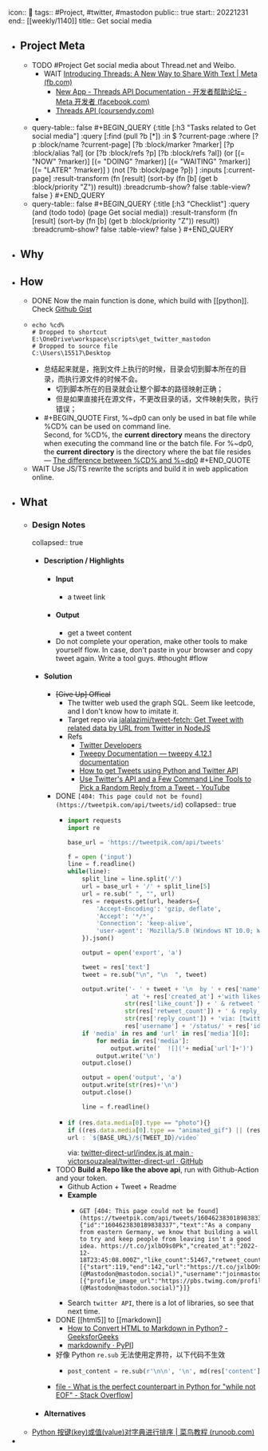 icon:: 📂
tags:: #Project, #twitter, #mastodon
public:: true
start:: 20221231
end:: [[weekly/1140]]
title:: Get social media

- ## Project Meta
  - TODO #Project Get social media about Thread.net and Weibo.
    - WAIT [Introducing Threads: A New Way to Share With Text | Meta (fb.com)](https://about.fb.com/news/2023/07/introducing-threads-new-app-text-sharing/)
      - [New App - Threads API Documentation - 开发者帮助论坛 - Meta 开发者 (facebook.com)](https://developers.facebook.com/community/threads/1277329089818470/)
      - [Threads API (coursendy.com)](https://coursendy.com/threads-api)
    -
  - query-table:: false
    #+BEGIN_QUERY
    {:title [:h3 "Tasks related to Get social media"]
     :query [:find (pull ?b [*])
       :in $ ?current-page
       :where
       [?p :block/name ?current-page]
       [?b :block/marker ?marker]
    [?p :block/alias ?al]
    (or [?b :block/refs ?p] [?b :block/refs ?al])
    (or
       [(= "NOW" ?marker)]
       [(= "DOING" ?marker)]
       [(= "WAITING" ?marker)]
       [(= "LATER" ?marker)]
    )
    (not [?b :block/page ?p])
    ]
     :inputs [:current-page]
    :result-transform (fn [result]
                        (sort-by (fn [b]
                                   (get b :block/priority "Z")) result))
    :breadcrumb-show? false
    :table-view? false
    }
    #+END_QUERY
  - query-table:: false
    #+BEGIN_QUERY
    {:title [:h3 "Checklist"]
     :query (and (todo todo) (page Get social media))
    :result-transform (fn [result]
                        (sort-by (fn [b]
                                   (get b :block/priority "Z")) result))
    :breadcrumb-show? false
    :table-view? false
    }
    #+END_QUERY
- ## Why
- ## How
  - DONE Now the main function is done, which build with [[python]]. Check [Github Gist](https://gist.github.com/bGZo/f3c4876e230308fc3d2b2bc8db9dd55e)
  - ```shell
    echo %cd%
    # Dropped to shortcut
    E:\OneDrive\workspace\scripts\get_twitter_mastodon
    # Dropped to source file
    C:\Users\15517\Desktop
    ```
    - 总结起来就是，拖到文件上执行的时候，目录会切到脚本所在的目录，而执行源文件的时候不会。
      - 切到脚本所在的目录就会让整个脚本的路径映射正确；
      - 但是如果直接托在源文件，不更改目录的话，文件映射失败，执行错误；
    - #+BEGIN_QUOTE
      First, %~dp0 can only be used in bat file while %CD% can be used on command line.  
      Second, for %CD%, the **current directory** means the directory when executing the command line or the batch file. For %~dp0, the __current directory__ is the directory where the bat file resides 
      — [The difference between %CD% and %~dp0](https://myprogrammingnotes.com/cd-dp0.html)
      #+END_QUOTE
  - WAIT Use JS/TS rewrite the scripts and build it in web application online.
- ## What
  - ### Design Notes
    collapsed:: true
    - #### Description / Highlights
      - #### Input
        - a tweet link
      - #### Output
        - get a tweet content
      - Do not complete your operation, make other tools to make yourself flow. In case, don't paste in your browser and copy tweet again. Write a tool guys.
        #thought #flow
    - #### Solution
      - ~~[Give Up] Offical~~
        - The twitter web used the graph SQL. Seem like leetcode, and I don't know how to imitate it.
        - Target repo via [jalalazimi/tweet-fetch: Get Tweet with related data by URL from Twitter in NodeJS](https://github.com/jalalazimi/tweet-fetch)
        - Refs
          - [Twitter Developers](https://developer.twitter.com/en/portal/dashboard)
          - [Tweepy Documentation — tweepy 4.12.1 documentation](https://docs.tweepy.org/en/stable/index.html)
          - [How to get Tweets using Python and Twitter API](https://blog.quantinsti.com/python-twitter-api/)
          - [Use Twitter's API and a Few Command Line Tools to Pick a Random Reply from a Tweet - YouTube](https://www.youtube.com/watch?v=OaPqV0L9kZk)
      - DONE `[404: This page could not be found](https://tweetpik.com/api/tweets/id`)
        collapsed:: true
        - ```python
          import requests
          import re
          
          base_url = 'https://tweetpik.com/api/tweets'
          
          f = open ('input')
          line = f.readline()
          while(line):
              split_line = line.split('/')
              url = base_url + '/' + split_line[5]
              url = re.sub(" ", "", url)
              res = requests.get(url, headers={
                  'Accept-Encoding': 'gzip, deflate',
                  'Accept': '*/*',
                  'Connection': 'keep-alive',
                  'user-agent': 'Mozilla/5.0 (Windows NT 10.0; Win64; x64) AppleWebKit/537.36 (KHTML, like Gecko) Chrome/94.0.4606.71 Safari/537.36 Edg/94.0.992.38',
              }).json()
          
              output = open('export', 'a')
          
              tweet = res['text']
              tweet = re.sub("\n", "\n  ", tweet)
          
              output.write('- ' + tweet + '\n  by ' + res['name'] + \
                          ' at '+ res['created_at'] +'with likes ' + \
                          str(res['like_count']) + ' & retweet ' + \
                          str(res['retweet_count']) + ' & reply_count '+ \
                          str(res['reply_count']) + 'via: [twitter](https://twitter.com/' + \
                          res['username'] + '/status/' + res['id'] + ');\n')
              if 'media' in res and 'url' in res['media'][0]:
                  for media in res['media']:
                      output.write('  ![]('+ media['url']+')')
                  output.write('\n')
              output.close()
          
              output = open('output', 'a')
              output.write(str(res)+'\n')
              output.close()
          
              line = f.readline()
          ```
        - ```js
          if (res.data.media[0].type == "photo"){}
          if ((res.data.media[0].type == "animated_gif") || (res.data.media[0].type == "video")){}
          url : `${BASE_URL}/${TWEET_ID}/video`
          ```
          via: [twitter-direct-url/index.js at main · victorsouzaleal/twitter-direct-url · GitHub](https://github.com/victorsouzaleal/twitter-direct-url/blob/main/src/index.js)
      - TODO **Build a Repo like the above api**, run with Github-Action and your token.
        - Github Action + Tweet + Readme
        - **Example**
          - ```
            GET [404: This page could not be found](https://tweetpik.com/api/tweets/1604623830189838337)
            {"id":"1604623830189838337","text":"As a company from eastern Germany, we know that building a wall to try and keep people from leaving isn't a good idea. https://t.co/jxlbO9s0Pk","created_at":"2022-12-18T23:45:08.000Z","like_count":51467,"retweet_count":13773,"reply_count":551,"urls":[{"start":119,"end":142,"url":"https://t.co/jxlbO9s0Pk","expanded_url":"https://twitter.com/TwitterSupport/status/1604531261791522817","display_url":"twitter.com/TwitterSupport…"}],"name":"Mastodon (@Mastodon@mastodon.social)","username":"joinmastodon","profile_image_url":"https://pbs.twimg.com/profile_images/1542256027348918278/7FXNAQK4_normal.jpg","verified":false,"users":[{"profile_image_url":"https://pbs.twimg.com/profile_images/1542256027348918278/7FXNAQK4_normal.jpg","username":"joinmastodon","id":"875882643614814208","verified":false,"name":"Mastodon (@Mastodon@mastodon.social)"}]}
            ```
        - Search `twitter API`, there is a lot of libraries, so see that next time.
      - DONE [[html5]] to [[markdown]]
        - [How to Convert HTML to Markdown in Python? - GeeksforGeeks](https://www.geeksforgeeks.org/how-to-convert-html-to-markdown-in-python/)
        - [markdownify · PyPI](https://pypi.org/project/markdownify/)]
      - 好像 Python `re.sub` 无法使用定界符，以下代码不生效
        - ```python
          post_content = re.sub(r'\n\n', '\n', md(res['content']))
          ```
      - [file - What is the perfect counterpart in Python for "while not EOF" - Stack Overflow](https://stackoverflow.com/questions/15599639/what-is-the-perfect-counterpart-in-python-for-while-not-eof)]
    - #### Alternatives
  - [Python 按键(key)或值(value)对字典进行排序 | 菜鸟教程 (runoob.com)](https://www.runoob.com/python3/python-sort-dictionaries-by-key-or-value.html)
-